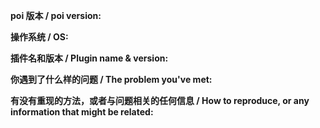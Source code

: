 <!--
感谢你向 poi 提交 issue，请尽量填写以下内容以方便沟通，
你也许能在 https://github.com/poooi/poi/wiki 找到一些答案。
如果你使用网络加速服务来连接游戏，并且无法载入游戏，请先与网络加速服务客服联系。
Thanks for opening an issue, please fill the following template,
If you need general information, see https://github.com/poooi/poi/wiki.
-->

**poi 版本 / poi version:**

**操作系统 / OS:**

<!--
Windows 10 用户请说明具体的发行版本号（可以通过 `winver` 命令来获得）
For Windows 10 users, please specify your build version (can be obtained through `winver` command)
-->

**插件名和版本 / Plugin name & version:**

<!--
如果这是一个关于插件的 issue，请填写插件名及其版本。
If this is an issue about plugin.
-->

**你遇到了什么样的问题 / The problem you've met:**

**有没有重现的方法，或者与问题相关的任何信息 / How to reproduce, or any information that might be related:**

<!--
可以的话请提供开发者工具 Console 选项卡的截图，
开发者工具的打开方式是按 ctrl + shift + i (macOS 上为 ⌥ + ⌘ + i），或游戏区域下方信息栏的最左边齿轮按钮。
Please provide a screenshot of developer tool's console tab, if possible.
To open the dev tool, press ctrl + shift + i (⌥ + ⌘ + i for macOS), or the leftmost gear button on the info bar below the game area.
-->

<!-- Love poi? Please consider supporting our collective:
👉  https://opencollective.com/poi/donate -->
